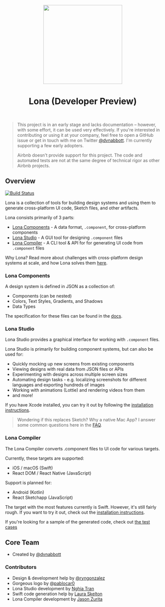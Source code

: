 <p align="center">
  <img src="studio/LonaStudio/Assets.xcassets/AppIcon.appiconset/icon_256x256@2x.png" width="256" height="256" />
</p>

<h1 align="center">Lona (Developer Preview)</h1>

<br />

> This project is in an early stage and lacks documentation – however, with some effort, it can be used very effectively. If you're interested in contributing or using it at your company, feel free to open a GitHub issue or get in touch with me on Twitter [@dvnabbott](https://twitter.com/dvnabbott). I'm currently supporting a few early adopters.
>
> Airbnb doesn't provide support for this project. The code and automated tests are not at the same degree of technical rigor as other Airbnb projects.

## Overview

[![Build Status](https://travis-ci.org/airbnb/Lona.svg?branch=master)](https://travis-ci.org/airbnb/Lona)

Lona is a collection of tools for building design systems and using them to generate cross-platform UI code, Sketch files, and other artifacts.

Lona consists primarily of 3 parts:

- [Lona Components](#lona-components) - A data format, `.component`, for cross-platform components
- [Lona Studio](#lona-studio) - A GUI tool for designing `.component` files
- [Lona Compiler](#lona-compiler) - A CLI tool & API for for generating UI code from `.component` files

Why Lona? Read more about challenges with cross-platform design systems at scale, and how Lona solves them [here](./docs/overview/background.md).

### Lona Components

A design system is defined in JSON as a collection of:

- Components (can be nested)
- Colors, Text Styles, Gradients, and Shadows
- Data Types

The specification for these files can be found in the [docs](./docs/file-formats/README.md).

### Lona Studio

Lona Studio provides a graphical interface for working with `.component` files.

Lona Studio is primarily for building component systems, but can also be used for:

- Quickly mocking up new screens from existing components
- Viewing designs with real data from JSON files or APIs
- Experimenting with designs across multiple screen sizes
- Automating design tasks - e.g. localizing screenshots for different languages and exporting hundreds of images
- Working with animations (Lottie) and rendering videos from them
- and more!

If you have Xcode installed, you can try it out by following the [installation instructions](./studio/README.md).

> Wondering if this replaces Sketch? Why a native Mac App? I answer some common questions here in the [FAQ](./docs/overview/faq.md).

### Lona Compiler

The Lona Compiler converts .component files to UI code for various targets.

Currently, these targets are supported:

- iOS / macOS (Swift)
- React DOM / React Native (JavaScript)

Support is planned for:

- Android (Kotlin)
- React Sketchapp (JavaScript)

The target with the most features currently is Swift. However, it's still fairly rough. If you want to try it out, check out the [installation instructions](./compiler/core/README.md).

If you're looking for a sample of the generated code, check out [the test cases](./examples/generated/test)

## Core Team

- Created by [@dvnabbott](https://twitter.com/dvnabbott)

### Contributors

- Design & development help by [@ryngonzalez](https://twitter.com/ryngonzalez)
- Gorgeous logo by [@pablocar0](https://twitter.com/pablocar0)
- Lona Studio development by [Nghia Tran](https://github.com/NghiaTranUIT)
- Swift code generation help by [Laura Skelton](https://twitter.com/skelovenko)
- Lona Compiler development by [Jason Zurita](https://twitter.com/jasonalexzurita)
